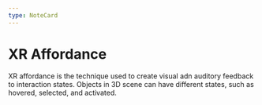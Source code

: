 ```yaml
---
type: NoteCard
---
```


# XR Affordance
XR affordance is the technique used to create visual adn auditory feedback to interaction states. Objects in 3D scene can have different states, such as hovered, selected, and activated.